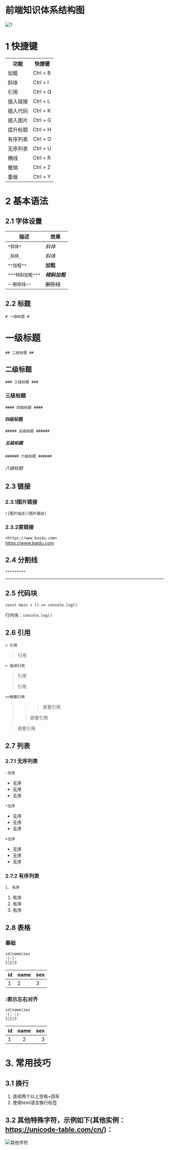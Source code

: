# 前端知识体系结构图 #


![1](./images/知识体系.png)

 # 1  快捷键 #
 <table>
   <tr>
     <th>功能</th>
     <th>快捷键</th>
   </tr>
   <tr>
    <td>加粗</td>
    <td>Ctrl + B</td>
   </tr>
   <tr>
    <td>斜体</td>
    <td>Ctrl + I</td>
   </tr>
   <tr>
    <td>引用</td>
    <td>Ctrl + Q</td>
   </tr>
   <tr>
    <td>插入链接</td>
    <td>Ctrl + L</td>
   </tr>
   <tr>
    <td>插入代码</td>
    <td>Ctrl + K</td>
   </tr>
   <tr>
    <td>插入图片</td>
    <td>Ctrl + G</td>
   </tr>
   <tr>
    <td>提升标题</td>
    <td>Ctrl + H</td>
   </tr>
   <tr>
    <td>有序列表</td>
    <td>Ctrl + O</td>
   </tr>
   <tr>
    <td>无序列表</td>
    <td>Ctrl + U</td>
   </tr>
   <tr>
    <td>横线</td>
    <td>Ctrl + R</td>
   </tr>
   <tr>
    <td>撤销</td>
    <td>Ctrl + Z</td>
   </tr>
   <tr>
    <td>重做</td>
    <td>Ctrl + Y</td>
   </tr>
 </table>
 
 # 2 基本语法 #
## 2.1 字体设置 ##
 描述|效果
 -|-
 `*斜体*`|*斜体*
`_斜体_`|_斜体_
`**加粗**`|**加粗**
`***倾斜加粗***`|***倾斜加粗***
`~~删除线~~`|~~删除线~~

## 2.2 标题 ##
`# 一级标题 #`
# 一级标题 #  
`## 二级标题 ##`
## 二级标题 ##  
`### 三级标题 ###`
### 三级标题 ###   
`#### 四级标题 ####`
#### 四级标题 ####
`##### 五级标题 ######`
##### 五级标题 ######
`###### 六级标题 ######`
###### 六级标题 ######

## 2.3 链接 ##
### 2.3.1图片链接 ###
`![图片描述](图片路径)`
### 2.3.2直链接 ###
`<https://www.baidu.com>`<br>
<https://www.baidu.com>

## 2.4 分割线 ##
`*********`
*********

## 2.5 代码块 ##
```
const main = () => console.log()
```
行内块：`console.log()`

## 2.6 引用 ##
`> 引用`
> 引用

`> 连续引用`
> 引用 
> 
> 引用

`>>嵌套引用`
>>>嵌套引用<br>

>>嵌套引用<br>

>嵌套引用

## 2.7 列表 ##
### 2.7.1 无序列表 ###
`-无序`
- 无序
- 无序
- 无序

`*无序`
* 无序
* 无序
* 无序

`+无序`
+ 无序
+ 无序
+ 无序

### 2.7.2 有序列表 ###
`1. 有序`
1. 有序
2. 有序
3. 有序

## 2.8 表格 ##
### 基础 ###
```
id|name|sex
-|-|-
1|2|3
```
id|name|sex
-|-|-
1|2|3

### :表示左右对齐 ###
```
id|name|sex
-|:-:|-
1|2|3
```
id|name|sex
-|:-:|-:
1|2|3

# 3. 常用技巧 #
## 3.1 换行 ##
1. 连续两个以上空格+回车  
2. 使用html语言换行标签   

## 3.2 其他特殊字符，示例如下(其他实例：<https://unicode-table.com/cn/>)： ##
![其他字符](./images/othericon.png)  

